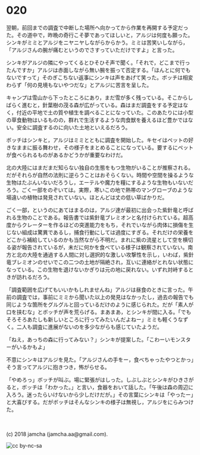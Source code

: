 # 020

翌朝，前回までの調査で中断した場所へ向かってから作業を再開する予定だった。その道中で，昨晩の奇行こそ夢であってほしいと，アルジは何度も願った。シンキがミミとアルジをニヤニヤしながらからかう。ミミは苦笑いしながら，「アルジさんの腕が痛むというのでさすっていただけですよ」と言った。  

シンキがアルジの隣にやってくるとひそひそ声で聞く。「それで，どこまで行ったんですか」アルジは赤面しながら無い腕を振って否定する。「ほんとに何でもないですって」そのぎこちない返事にシンキは声をあげて笑った。ボッチは相変わらず「何の見境もないやつだな」とアルジに苦言を呈した。  

キャンプは雪山から下ったところにあり，まだ雪が多く残っている。そこからしばらく進むと，針葉樹の茂る森が広がっている。森はまだ調査をする予定はなく，付近の平地で土の質や植生を調べることになっていた。このあたりには小型の草食動物はいるものの，群れで生活するような肉食獣を養えるほど豊かではない。安全に調査するのに向いた土地といえるだろう。  

ボッチはシンキと，アルジはミミとともに調査を開始した。キセイはペットの好きなままに振る舞わせ，その様子をまとめることになっている。要するにペットが食べられるものがあるかどうかが重要なわけだ。  

北の大陸にはまだまだ知らない独自の生態をもつ生物がいることが推察される。だがそれらが自然の法則に逆らうことはおそらくない。時間や空間を操るような生物はたぶんいないだろうし，エーテルや魔力を糧にするような生物もいないだろう。ごく一部をのぞいては。実際，寒いこの地で熱帯のマングローブのような場違いの植物は発見されていない。ほとんどは丈の低い草ばかりだ。  

ごく一部，というのにあてはまるのは，アルジ達が最初に出会った紫針竜と呼ばれる生物のことである。報告書では紫針竜ブレミオンと名付けられている。超高度からクレーターを作るほどの突進能力をもち，それでいながら肉体に損傷を生じない組成は驚異であるし，捕食行動にしては過度にすぎる。それだけの栄養をどこから補給しているのかも当然ながら不明だ。まれに紫の流星として空を横切る姿が報告されているが，未だに何かを食べている様子は観察されていない。南方と北の大陸を通過する人間に対し選択的な激しい攻撃性を示し，いわば，紫針竜ブレミオンのせいでこの二つの土地が隔絶され，互いに連絡がとれない状態になっている。この生物を退けないかぎりは元の地に戻れない。いずれ対峙するときが訪れるだろう。  

「調査範囲を広げてもいいかもしれませんね」アルジは昼食のときに言った。午前の調査では，事前にミミから聞いた以上の発見はなかったし，過去の報告でも同じような箇所をグルグルと回っているだけのように感じられた。だが「素人が口を挟むな」とボッチが声を荒らげる。まあまあ，とシンキが間に入る。「でもそろそろあたしも新しいところに行ってみたいんだよねー」ミミも軽くうなずく。二人も調査に進展がないのを多少ながらも感じていたようだ。  

「ねえ，あっちの森に行ってみない？」シンキが提案した。「こわーいモンスターがいるかもよ」  

不意にシンキはアルジを見た。「アルジさんの手をー，食べちゃったやつとかっ」そう言ってアルジに抱きつき，怖がらせる。  

「やめろっ」ボッチが叫ぶ。場に緊張がはしった。しぶしぶとシンキがひきさがると，ボッチは「わかった。」と言い，食器をおいて話した。「午後は森の周辺に入ろう。迷ったらいけないから少しだけだが。」その言葉にシンキは「やったー」と大喜びする。だがボッチはそんなシンキの様子は無視し，アルジをにらみつけた。  

<br>  
<br>  
(c) 2018 jamcha (jamcha.aa@gmail.com).  

![cc by-nc-sa](https://i.creativecommons.org/l/by-nc-sa/4.0/88x31.png)
